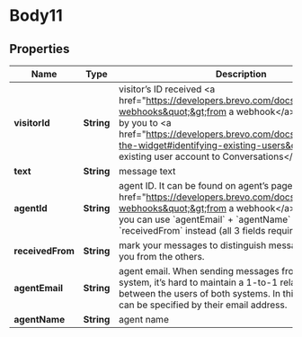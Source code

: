 
# Body11

## Properties
Name | Type | Description | Notes
------------ | ------------- | ------------- | -------------
**visitorId** | **String** | visitor’s ID received &lt;a href&#x3D;&quot;https://developers.brevo.com/docs/conversations-webhooks&quot;&gt;from a webhook&lt;/a&gt; or generated by you to &lt;a href&#x3D;&quot;https://developers.brevo.com/docs/customize-the-widget#identifying-existing-users&quot;&gt;bind existing user account to Conversations&lt;/a&gt; | 
**text** | **String** | message text | 
**agentId** | **String** | agent ID. It can be found on agent’s page or received &lt;a href&#x3D;&quot;https://developers.brevo.com/docs/conversations-webhooks&quot;&gt;from a webhook&lt;/a&gt;. Alternatively, you can use &#x60;agentEmail&#x60; + &#x60;agentName&#x60; + &#x60;receivedFrom&#x60; instead (all 3 fields required). |  [optional]
**receivedFrom** | **String** | mark your messages to distinguish messages created by you from the others. |  [optional]
**agentEmail** | **String** | agent email. When sending messages from a standalone system, it’s hard to maintain a 1-to-1 relationship between the users of both systems. In this case, an agent can be specified by their email address. |  [optional]
**agentName** | **String** | agent name |  [optional]



